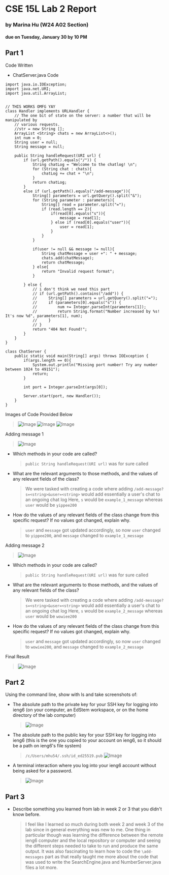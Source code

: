 # CSE 15L Lab 2 Report 
### by Marina Hu (W24 A02 Section)
#### due on Tuesday, January 30 by 10 PM

Part 1
--
Code Written
* ChatServer.java Code
```
import java.io.IOException;
import java.net.URI;
import java.util.ArrayList;


// THIS WORKS OMFG YAY
class Handler implements URLHandler {
    // The one bit of state on the server: a number that will be manipulated by
    // various requests.
    //str = new String [];
    ArrayList <String> chats = new ArrayList<>();
    int num = 0;
    String user = null;
    String message = null;

    public String handleRequest(URI url) {
        if (url.getPath().equals("/")) {
            String chatLog = "Welcome to the chatlog! \n";
            for (String chat : chats){
                chatLog += chat + "\n";
            }
            return chatLog;
        } 
        else if (url.getPath().equals("/add-message")){
            String[] parameters = url.getQuery().split("&");
            for (String parameter : parameters){
                String[] read = parameter.split("=");
                if (read.length == 2){
                    if(read[0].equals("s")){
                        message = read[1];
                    } else if (read[0].equals("user")){
                        user = read[1];
                    }
                }
            }

            if(user != null && message != null){
                String chatMessage = user +": " + message;
                chats.add(chatMessage);
                return chatMessage;
            } else{
                return "Invalid request format";
            }

        } else {
            // i don't think we need this part
            // if (url.getPath().contains("/add")) {
            //     String[] parameters = url.getQuery().split("=");
            //     if (parameters[0].equals("s")) {
            //         num += Integer.parseInt(parameters[1]);
            //         return String.format("Number increased by %s! It's now %d", parameters[1], num);
            //     }
            // }
            return "404 Not Found!";
        }
    }
}

class ChatServer {
    public static void main(String[] args) throws IOException {
        if(args.length == 0){
            System.out.println("Missing port number! Try any number between 1024 to 49151");
            return;
        }

        int port = Integer.parseInt(args[0]);

        Server.start(port, new Handler());
    }
}
```

Images of Code Provided Below
> ![Image](lab_report_two_photos/chatserver_code_pt1.JPG)
> ![Image](lab_report_two_photos/chatserver_code_pt2.JPG)
> ![Image](lab_report_two_photos/chatserver_code_pt3.JPG)


Adding message 1
> ![Image](lab_report_two_photos/message_1_added.JPG)
* Which methods in your code are called?
  > `public String handleRequest(URI url)` was for sure called
* What are the relevant arguments to those methods, and the values of any relevant fields of the class?
  > We were tasked with creating a code where adding `/add-message?s=<string>&user=<string>` would add essentially a user's chat to an ongoing chat log
  > Here, `s` would be `example_1_message` whereas `user` would be `yippee200`
* How do the values of any relevant fields of the class change from this specific request? If no values got changed, explain why.
  > `user` and `message` got updated accordingly, so now `user` changed to `yippee200`, and `message` changed to `example_1_message`

Adding message 2
> ![Image](lab_report_two_photos/message_2_added.JPG)
* Which methods in your code are called?
  > `public String handleRequest(URI url)` was for sure called
* What are the relevant arguments to those methods, and the values of any relevant fields of the class?
  > We were tasked with creating a code where adding `/add-message?s=<string>&user=<string>` would add essentially a user's chat to an ongoing chat log
  > Here, `s` would be `example_2_message` whereas `user` would be `wowiee200`
* How do the values of any relevant fields of the class change from this specific request? If no values got changed, explain why.
  > `user` and `message` got updated accordingly, so now `user` changed to `wowiee200`, and `message` changed to `example_2_message`

Final Result
> ![Image](lab_report_two_photos/completed_chat_log.JPG)


Part 2
--
Using the command line, show with ls and take screenshots of:

* The absolute path to the private key for your SSH key for logging into ieng6 (on your computer, an EdStem workspace, or on the home directory of the lab computer)
  > ![Image](lab_report_two_photos/private_key_for_SSH.JPG)
* The absolute path to the public key for your SSH key for logging into ieng6 (this is the one you copied to your account on ieng6, so it should be a path on ieng6's file system)
  > `/c/Users/mhu54/.ssh/id_ed25519.pub`
  > ![Image](lab_report_two_photos/public_key_for_SSH.JPG)
* A terminal interaction where you log into your ieng6 account without being asked for a password.
  > ![Image](lab_report_two_photos/without_password_asked.JPG)

Part 3
--
* Describe something you learned from lab in week 2 or 3 that you didn't know before.
  > I feel like I learned so much during both week 2 and week 3 of the lab since in general everything was new to me. One thing in particular though was learning the difference between the remote ieng6 computer and the local repository or computer and seeing the different steps needed to take to run and produce the same output. It was also fascinating to learn how to code the `\add-messages` part as that really taught me more about the code that was used to write the SearchEngine.java and NumberServer.java files a lot more. 
